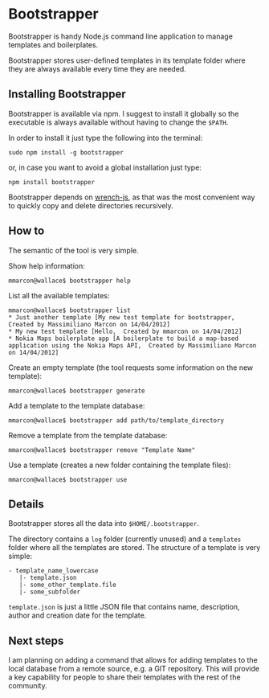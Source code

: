 # Bootstrapper

Bootstrapper is handy Node.js command line application to manage templates and boilerplates.

Bootstrapper stores user-defined templates in its template folder where they are always available every time they are needed.

## Installing Bootstrapper

Bootstrapper is available via npm. I suggest to install it globally so the executable is always available without having to change the `$PATH`.

In order to install it just type the following into the terminal:

    sudo npm install -g bootstrapper
    
or, in case you want to avoid a global installation just type:

    npm install bootstrapper
    
Bootstrapper depends on [wrench-js](https://github.com/ryanmcgrath/wrench-js), as that was the most convenient way to quickly copy and delete directories recursively.

## How to

The semantic of the tool is very simple.

Show help information:

    mmarcon@wallace$ bootstrapper help
    
List all the available templates:

    mmarcon@wallace$ bootstrapper list
    * Just another template [My new test template for bootstrapper,  Created by Massimiliano Marcon on 14/04/2012]
    * My new test template [Hello,  Created by mmarcon on 14/04/2012]
    * Nokia Maps boilerplate app [A boilerplate to build a map-based application using the Nokia Maps API,  Created by Massimiliano Marcon on 14/04/2012]
    
Create an empty template (the tool requests some information on the new template):

    mmarcon@wallace$ bootstrapper generate
    
Add a template to the template database:

    mmarcon@wallace$ bootstrapper add path/to/template_directory
    
Remove a template from the template database:

    mmarcon@wallace$ bootstrapper remove "Template Name"
   
Use a template (creates a new folder containing the template files):
    
    mmarcon@wallace$ bootstrapper use
    
## Details
Bootstrapper stores all the data into `$HOME/.bootstrapper`.

The directory contains a `log` folder (currently unused) and a `templates` folder where all the templates are stored. The structure of a template is very simple:

    - template_name_lowercase
       |- template.json
       |- some_other_template.file
       |- some_subfolder
       
`template.json` is just a little JSON file that contains name, description, author and creation date for the template.

## Next steps
I am planning on adding a command that allows for adding templates to the local database from a remote source, e.g. a GIT repository. This will provide a key capability for people to share their templates with the rest of the community.